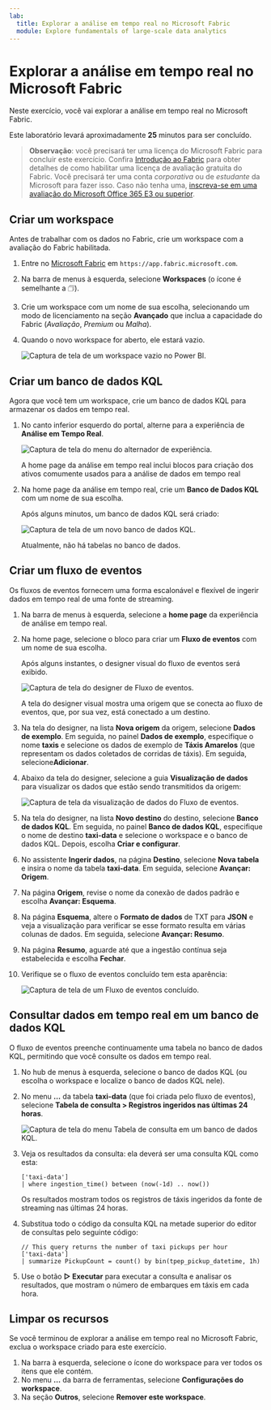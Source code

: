 ```yaml
---
lab:
  title: Explorar a análise em tempo real no Microsoft Fabric
  module: Explore fundamentals of large-scale data analytics
---
```


# Explorar a análise em tempo real no Microsoft Fabric

Neste exercício, você vai explorar a análise em tempo real no Microsoft Fabric.

Este laboratório levará aproximadamente **25** minutos para ser concluído.

> **Observação**: você precisará ter uma licença do Microsoft Fabric para concluir este exercício. Confira [Introdução ao Fabric](https://learn.microsoft.com/fabric/get-started/fabric-trial) para obter detalhes de como habilitar uma licença de avaliação gratuita do Fabric. Você precisará ter uma conta *corporativa* ou de *estudante* da Microsoft para fazer isso. Caso não tenha uma, [inscreva-se em uma avaliação do Microsoft Office 365 E3 ou superior](https://www.microsoft.com/microsoft-365/business/compare-more-office-365-for-business-plans).

## Criar um workspace

Antes de trabalhar com os dados no Fabric, crie um workspace com a avaliação do Fabric habilitada.

1. Entre no [Microsoft Fabric](https://app.fabric.microsoft.com) em `https://app.fabric.microsoft.com`.
2. Na barra de menus à esquerda, selecione **Workspaces** (o ícone é semelhante a &#128455;).
3. Crie um workspace com um nome de sua escolha, selecionando um modo de licenciamento na seção **Avançado** que inclua a capacidade do Fabric (*Avaliação*, *Premium* ou *Malha*).
4. Quando o novo workspace for aberto, ele estará vazio.

    ![Captura de tela de um workspace vazio no Power BI.](./Images/new-workspace.png)

## Criar um banco de dados KQL

Agora que você tem um workspace, crie um banco de dados KQL para armazenar os dados em tempo real.

1. No canto inferior esquerdo do portal, alterne para a experiência de **Análise em Tempo Real**.

    ![Captura de tela do menu do alternador de experiência.](./images/fabric-real-time.png)

    A home page da análise em tempo real inclui blocos para criação dos ativos comumente usados para a análise de dados em tempo real

2. Na home page da análise em tempo real, crie um **Banco de Dados KQL** com um nome de sua escolha.

    Após alguns minutos, um banco de dados KQL será criado:

    ![Captura de tela de um novo banco de dados KQL.](./Images/kql-database.png)

    Atualmente, não há tabelas no banco de dados.

## Criar um fluxo de eventos

Os fluxos de eventos fornecem uma forma escalonável e flexível de ingerir dados em tempo real de uma fonte de streaming.

1. Na barra de menus à esquerda, selecione a **home page** da experiência de análise em tempo real.
1. Na home page, selecione o bloco para criar um **Fluxo de eventos** com um nome de sua escolha.

    Após alguns instantes, o designer visual do fluxo de eventos será exibido.

    ![Captura de tela do designer de Fluxo de eventos.](./Images/eventstream-designer.png)

    A tela do designer visual mostra uma origem que se conecta ao fluxo de eventos, que, por sua vez, está conectado a um destino.

1. Na tela do designer, na lista **Nova origem** da origem, selecione **Dados de exemplo**. Em seguida, no painel **Dados de exemplo**, especifique o nome **taxis** e selecione os dados de exemplo de **Táxis Amarelos** (que representam os dados coletados de corridas de táxis). Em seguida, selecione**Adicionar**.
1. Abaixo da tela do designer, selecione a guia **Visualização de dados** para visualizar os dados que estão sendo transmitidos da origem:

    ![Captura de tela da visualização de dados do Fluxo de eventos.](./Images/eventstream-preview.png)

1. Na tela do designer, na lista **Novo destino** do destino, selecione **Banco de dados KQL**. Em seguida, no painel **Banco de dados KQL**, especifique o nome de destino **taxi-data** e selecione o workspace e o banco de dados KQL. Depois, escolha **Criar e configurar**.
1. No assistente **Ingerir dados**, na página **Destino**, selecione **Nova tabela** e insira o nome da tabela **taxi-data**. Em seguida, selecione **Avançar: Origem**.
1. Na página **Origem**, revise o nome da conexão de dados padrão e escolha **Avançar: Esquema**.
1. Na página **Esquema**, altere o **Formato de dados** de TXT para **JSON** e veja a visualização para verificar se esse formato resulta em várias colunas de dados. Em seguida, selecione **Avançar: Resumo**.
1. Na página **Resumo**, aguarde até que a ingestão contínua seja estabelecida e escolha **Fechar**.
1. Verifique se o fluxo de eventos concluído tem esta aparência:

    ![Captura de tela de um Fluxo de eventos concluído.](./Images/complete-eventstream.png)

## Consultar dados em tempo real em um banco de dados KQL

O fluxo de eventos preenche continuamente uma tabela no banco de dados KQL, permitindo que você consulte os dados em tempo real.

1. No hub de menus à esquerda, selecione o banco de dados KQL (ou escolha o workspace e localize o banco de dados KQL nele).
1. No menu **…** da tabela **taxi-data** (que foi criada pelo fluxo de eventos), selecione **Tabela de consulta > Registros ingeridos nas últimas 24 horas**.

    ![Captura de tela do menu Tabela de consulta em um banco de dados KQL.](./Images/kql-query.png)

1. Veja os resultados da consulta: ela deverá ser uma consulta KQL como esta:

    ```kql
    ['taxi-data']
    | where ingestion_time() between (now(-1d) .. now())
    ```

    Os resultados mostram todos os registros de táxis ingeridos da fonte de streaming nas últimas 24 horas.

1. Substitua todo o código da consulta KQL na metade superior do editor de consultas pelo seguinte código:

    ```kql
    // This query returns the number of taxi pickups per hour
    ['taxi-data']
    | summarize PickupCount = count() by bin(tpep_pickup_datetime, 1h)
    ```

1. Use o botão **&#9655; Executar** para executar a consulta e analisar os resultados, que mostram o número de embarques em táxis em cada hora.
 
## Limpar os recursos

Se você terminou de explorar a análise em tempo real no Microsoft Fabric, exclua o workspace criado para este exercício.

1. Na barra à esquerda, selecione o ícone do workspace para ver todos os itens que ele contém.
2. No menu **…** da barra de ferramentas, selecione **Configurações do workspace**.
3. Na seção **Outros**, selecione **Remover este workspace**.

